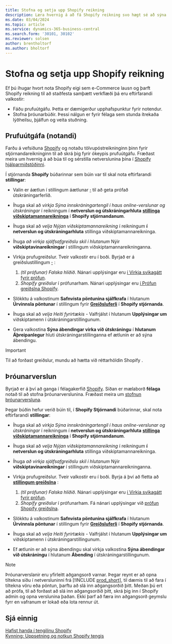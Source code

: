 ```yaml
---
title: Stofna og setja upp Shopify reikning
description: Læra hvernig á að fá Shopify reikning svo hægt sé að sýna verkflæði til samþættingar Shopify og Business Central.
ms.date: 03/04/2024
ms.topic: article
ms.service: dynamics-365-business-central
ms.search.form: '30101, 30102'
ms.reviewer: solsen
author: brentholtorf
ms.author: bholtorf
---
```


# <a name="create-and-set-up-a-shopify-account"></a>Stofna og setja upp Shopify reikning



Ef þú íhugar hvort nota Shopify eigi sem e-Commerce lausn og þarft Shopify reikning til að staðfesta samþætt verkflæði þá eru eftirfarandi valkostir:

- Fáðu prufuútgáfu. Þetta er dæmigerður upphafspunktur fyrir notendur.  
- Stofna þróunarbúðir. Þessi nálgun er fyrir félaga sem stunda ítrekaða lýðheilsu, þjálfun og veita stuðning.

## <a name="trial-end-user"></a>Prufuútgáfa (notandi)

Farðu á vefsíðuna [Shopify](https://www.shopify.com) og notaðu tölvupóstreikninginn þinn fyrir stjórnandareikninginn til að skrá þig fyrir ókeypis prufuútgáfu. Fræðast meira um hvernig á að búa til og sérstilla netverslunina þína í [Shopify hjálparmiðstöðinni](https://help.shopify.com/).

Í stjórnanda **Shopify** búðarinnar sem búin var til skal nota eftirfarandi **stillingar**:

- Valin er áætlun í stillingum áætlunar [**·**](https://www.shopify.com/admin/settings/plan) til að geta prófað útskráningarferlið.

- Íhuga skal að *virkja Sýna innskráningartengil í haus onilne-verslunar og útskráningar* í reikningum í **netverslun og útskráningarhluta**  [**stillinga viðskiptamannareikninga**](https://www.shopify.com/admin/settings/customer_accounts) í **Shopify stjórnandanum**.
- Íhuga skal að *velja Nýjan viðskiptamannareikning* í reikningum  **í netverslun og útskráningarhluta** stillinga viðskiptamannareikninga.
- Íhuga *að virkja sjálfsafgreiðslu skil í hlutanum* Nýir **viðskiptavinareikningar** í stillingum viðskiptamannareikninganna.

- Virkja prufugreiðslur. Tveir valkostir eru í boði. Byrjað er á greiðslustillingum [**·**](https://www.shopify.com/admin/settings/payments) :  
  1. *(til prófunar) Falska hliðið*. Nánari upplýsingar eru [í Virkja svikagátt fyrir prófun](https://help.shopify.com/en/manual/checkout-settings/test-orders#place-a-test-order-by-simulating-a-transaction).
  2. *Shopify greiðslur* í prófunarham. Nánari upplýsingar eru [í Prófun greiðslna Shopify](https://help.shopify.com/en/manual/payments/shopify-payments/testing-shopify-payments).

- Slökktu á valkostinum **Safnvista pöntunina sjálfkrafa** í hlutanum **Úrvinnsla pöntunar** í stillingum fyrir [**Greiðsluferli**](https://www.shopify.com/admin/settings/checkout) í **Shopify stjórnanda**.
- Íhuga skal að *velja Heiti fyrirtækis* - Valfrjálst í hlutanum **Upplýsingar um** viðskiptamenn í útskráningarstillingunum.
- Gera valkostina **Sýna ábendingar virka við útskráningu** í **hlutanum Áþreipanlegur** hluti útskráningarstillinganna ef ætlunin er að sýna ábendingu.

> [!Important]  
> Til að forðast greiðslur, mundu að hætta við réttarhöldin Shopify .

## <a name="development-store"></a>Þróunarverslun

Byrjað er á því að ganga í félagakerfið [Shopify](https://help.shopify.com/partners/about). Síðan er mælaborð **félaga** notað til að stofna þróunarverslunina. Fræðast meira um [stofnun þróunarversluna](https://help.shopify.com/partners/dashboard/managing-stores/development-stores).

Þegar búðin hefur verið búin til, í **Shopify Stjórnandi** búðarinnar, skal nota eftirfarandi **stillingar**:

- Íhuga skal að *virkja Sýna innskráningartengil í haus onilne-verslunar og útskráningar* í reikningum í **netverslun og útskráningarhluta**  [**stillinga viðskiptamannareikninga**](https://www.shopify.com/admin/settings/customer_accounts) í **Shopify stjórnandanum**.
- Íhuga skal að *velja Nýjan viðskiptamannareikning* í reikningum  **í netverslun og útskráningarhluta** stillinga viðskiptamannareikninga.
- Íhuga *að virkja sjálfsafgreiðslu skil í hlutanum* Nýir **viðskiptavinareikningar** í stillingum viðskiptamannareikninganna.
  
- Virkja prufugreiðslur. Tveir valkostir eru í boði. Byrja á því að fletta að [**stillingum greiðslna**](https://www.shopify.com/admin/settings/payments) :  
  1. *(til prófunar) Falska hliðið*. Nánari upplýsingar eru [í Virkja svikagátt fyrir prófun](https://help.shopify.com/en/manual/checkout-settings/test-orders#place-a-test-order-by-simulating-a-transaction).
  2. *Shopify greiðslur* í prófunarham. Fá nánari upplýsingar við [prófun Shopify greiðslna](https://help.shopify.com/en/manual/payments/shopify-payments/testing-shopify-payments).
     
- Slökktu á valkostinum **Safnvista pöntunina sjálfkrafa** í hlutanum **Úrvinnsla pöntunar** í stillingum fyrir [**Greiðsluferli**](https://www.shopify.com/admin/settings/checkout) í **Shopify stjórnanda**.
- Íhuga skal að *velja Heiti fyrirtækis* - Valfrjálst í hlutanum **Upplýsingar um** viðskiptamenn í útskráningarstillingunum.
- Ef ætlunin er að sýna ábendingu skal virkja valkostina **Sýna ábendingar við útskráningu** í hlutanum **Ábending** í útskráningarstillingunum.


> [!Note]  
> Þróunarverslanir eru yfirleitt aðgangsorð varnar. Þegar reynt er að opna tiltekna síðu í netversluninni frá [!INCLUDE [prod_short](../includes/prod_short.md)], til dæmis til að fara í tiltekna vöru eða pöntun, þarftu að slá inn aðgangsorðið þitt. Meðan þú ert að prófa, til að forðast að slá inn aðgangsorðið þitt, skrá þig inn í Shopify admin og opna verslunina þaðan. Ekki þarf að færa inn aðgangsorð geymslu fyrr en vafranum er lokað eða lota rennur út.  

## <a name="see-also"></a>Sjá einnig

[Hafist handa í tengilinu Shopify](get-started.md)  
[Kynning: Uppsetning og notkun Shopify tengis](walkthrough-setting-up-and-using-shopify.md)
